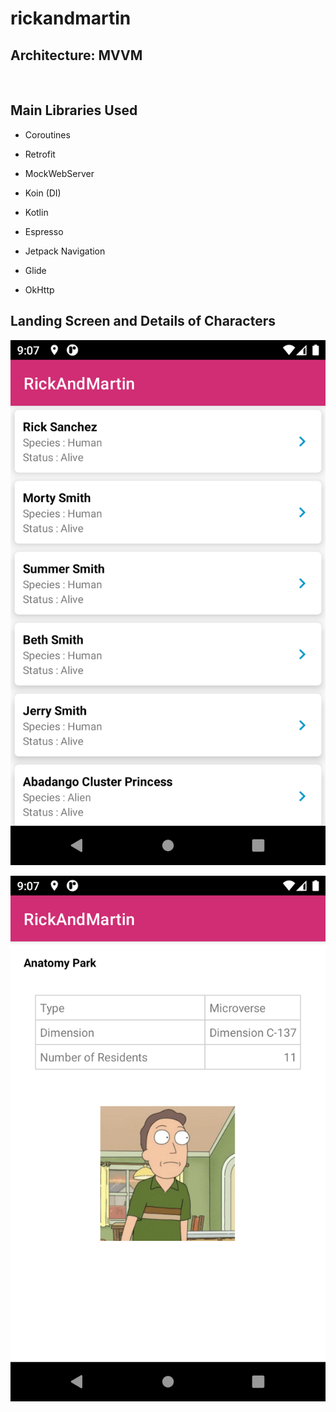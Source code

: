# rickandmartin
##  Architecture: MVVM


<br>

## Main Libraries Used

- Coroutines

- Retrofit 

- MockWebServer

- Koin (DI)

- Kotlin 

- Espresso

- Jetpack Navigation
- Glide
- OkHttp

## Landing Screen and Details of Characters 
<p align="center">
<img alt="screen1" src="https://github.com/darlanarendra/rickandmartin/blob/main/Screenshot_1636564066.png">
</p>
<p align="center">
<img  alt="screen1" src="https://github.com/darlanarendra/rickandmartin/blob/main/Screenshot_1636564071.png">
</p>
